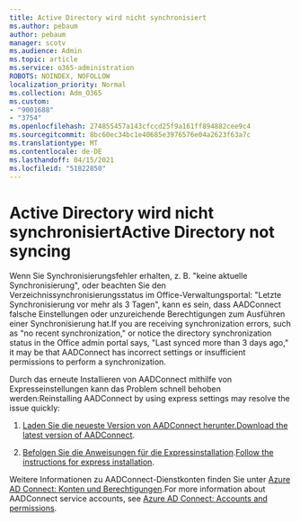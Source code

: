 ```yaml
---
title: Active Directory wird nicht synchronisiert
ms.author: pebaum
author: pebaum
manager: scotv
ms.audience: Admin
ms.topic: article
ms.service: o365-administration
ROBOTS: NOINDEX, NOFOLLOW
localization_priority: Normal
ms.collection: Adm_O365
ms.custom:
- "9001688"
- "3754"
ms.openlocfilehash: 274855457a143cfccd25f9a161ff894882cee9c4
ms.sourcegitcommit: 8bc60ec34bc1e40685e3976576e04a2623f63a7c
ms.translationtype: MT
ms.contentlocale: de-DE
ms.lasthandoff: 04/15/2021
ms.locfileid: "51822850"
---
```

# <a name="active-directory-not-syncing"></a><span data-ttu-id="be22e-102">Active Directory wird nicht synchronisiert</span><span class="sxs-lookup"><span data-stu-id="be22e-102">Active Directory not syncing</span></span>

<span data-ttu-id="be22e-103">Wenn Sie Synchronisierungsfehler erhalten, z. B. "keine aktuelle Synchronisierung", oder beachten Sie den Verzeichnissynchronisierungsstatus im Office-Verwaltungsportal: "Letzte Synchronisierung vor mehr als 3 Tagen", kann es sein, dass AADConnect falsche Einstellungen oder unzureichende Berechtigungen zum Ausführen einer Synchronisierung hat.</span><span class="sxs-lookup"><span data-stu-id="be22e-103">If you are receiving synchronization errors, such as "no recent synchronization," or notice the directory synchronization status in the Office admin portal says, "Last synced more than 3 days ago," it may be that AADConnect has incorrect settings or insufficient permissions to perform a synchronization.</span></span>  

<span data-ttu-id="be22e-104">Durch das erneute Installieren von AADConnect mithilfe von Expresseinstellungen kann das Problem schnell behoben werden:</span><span class="sxs-lookup"><span data-stu-id="be22e-104">Reinstalling AADConnect by using express settings may resolve the issue quickly:</span></span>

1. <span data-ttu-id="be22e-105">[Laden Sie die neueste Version von AADConnect herunter.](https://go.microsoft.com/fwlink/?LinkId=615771)</span><span class="sxs-lookup"><span data-stu-id="be22e-105">[Download the latest version of AADConnect](https://go.microsoft.com/fwlink/?LinkId=615771).</span></span>

2. <span data-ttu-id="be22e-106">[Befolgen Sie die Anweisungen für die Expressinstallation](https://docs.microsoft.com/azure/active-directory/hybrid/how-to-connect-install-express).</span><span class="sxs-lookup"><span data-stu-id="be22e-106">[Follow the instructions for express installation](https://docs.microsoft.com/azure/active-directory/hybrid/how-to-connect-install-express).</span></span>

<span data-ttu-id="be22e-107">Weitere Informationen zu AADConnect-Dienstkonten finden Sie unter [Azure AD Connect: Konten und Berechtigungen](https://docs.microsoft.com/azure/active-directory/hybrid/reference-connect-accounts-permissions).</span><span class="sxs-lookup"><span data-stu-id="be22e-107">For more information about AADConnect service accounts, see [Azure AD Connect: Accounts and permissions](https://docs.microsoft.com/azure/active-directory/hybrid/reference-connect-accounts-permissions).</span></span>
